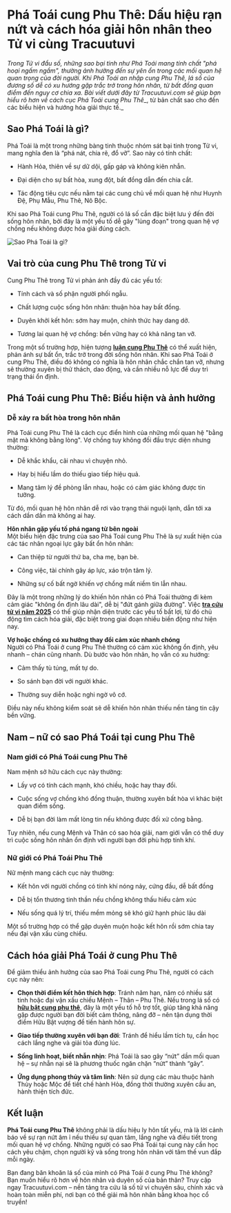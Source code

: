 Phá Toái cung Phu Thê: Dấu hiệu rạn nứt và cách hóa giải hôn nhân theo Tử vi cùng Tracuutuvi
============================================================================================

_Trong Tử vi đẩu số, những sao bại tinh như Phá Toái mang tính chất "phá hoại ngấm ngầm", thường ảnh hưởng đến sự yên ổn trong các mối quan hệ quan trọng của đời người. Khi Phá Toái an nhập cung Phu Thê, lá số của đương số dễ có xu hướng gặp trắc trở trong hôn nhân, từ bất đồng quan điểm đến nguy cơ chia xa. Bài viết dưới đây từ Tracuutuvi.com sẽ giúp bạn hiểu rõ hơn về cách cục_ _Phá Toái cung Phu Thê__, từ bản chất sao cho đến các biểu hiện và hướng hóa giải thực tế._

**Sao Phá Toái là gì?**
-----------------------

Phá Toái là một trong những bàng tinh thuộc nhóm sát bại tinh trong Tử vi, mang nghĩa đen là “phá nát, chia rẽ, đổ vỡ”. Sao này có tính chất:

*   Hành Hỏa, thiên về sự dữ dội, gấp gáp và không kiên nhẫn.
    
*   Đại diện cho sự bất hòa, xung đột, bất đồng dẫn đến chia cắt.
    
*   Tác động tiêu cực nếu nằm tại các cung chủ về mối quan hệ như Huynh Đệ, Phụ Mẫu, Phu Thê, Nô Bộc.
    

Khi sao Phá Toái cung Phu Thê, người có lá số cần đặc biệt lưu ý đến đời sống hôn nhân, bởi đây là một yếu tố dễ gây "lủng đoạn" trong quan hệ vợ chồng nếu không được hóa giải đúng cách.

![Sao Phá Toái là gì?](https://tracuutuvi.com/wp-content/uploads/2023/04/sao-pha-toai-1-2.jpg)

**Vai trò của cung Phu Thê trong Tử vi**
----------------------------------------

Cung Phu Thê trong Tử vi phản ánh đầy đủ các yếu tố:

*   Tính cách và số phận người phối ngẫu.
    
*   Chất lượng cuộc sống hôn nhân: thuận hòa hay bất đồng.
    
*   Duyên khởi kết hôn: sớm hay muộn, chính thức hay dang dở.
    
*   Tương lai quan hệ vợ chồng: bền vững hay có khả năng tan vỡ.
    

Trong một số trường hợp, hiện tượng **[luận cung Phu Thê](https://tracuutuvi.com/cung-phu-the.html)** có thể xuất hiện, phản ánh sự bất ổn, trắc trở trong đời sống hôn nhân. Khi sao Phá Toái ở cung Phu Thê, điều đó không có nghĩa là hôn nhân chắc chắn tan vỡ, nhưng sẽ thường xuyên bị thử thách, dao động, và cần nhiều nỗ lực để duy trì trạng thái ổn định.

**Phá Toái cung Phu Thê: Biểu hiện và ảnh hưởng**
-------------------------------------------------

### Dễ xảy ra bất hòa trong hôn nhân

Phá Toái cung Phu Thê là cách cục điển hình của những mối quan hệ "bằng mặt mà không bằng lòng". Vợ chồng tuy không đối đầu trực diện nhưng thường:

*   Dễ khắc khẩu, cãi nhau vì chuyện nhỏ.
    
*   Hay bị hiểu lầm do thiếu giao tiếp hiệu quả.
    
*   Mang tâm lý đề phòng lẫn nhau, hoặc có cảm giác không được tin tưởng.
    

Từ đó, mối quan hệ hôn nhân dễ rơi vào trạng thái nguội lạnh, dẫn tới xa cách dần dần mà không ai hay.

**Hôn nhân gặp yếu tố phá ngang từ bên ngoài**  
Một biểu hiện đặc trưng của sao Phá Toái cung Phu Thê là sự xuất hiện của các tác nhân ngoại lực gây bất ổn hôn nhân:

*   Can thiệp từ người thứ ba, cha mẹ, bạn bè.
    
*   Công việc, tài chính gây áp lực, xáo trộn tâm lý.
    
*   Những sự cố bất ngờ khiến vợ chồng mất niềm tin lẫn nhau.
    

Đây là một trong những lý do khiến hôn nhân có Phá Toái thường đi kèm cảm giác "không ổn định lâu dài", dễ bị "đứt gánh giữa đường". Việc **[tra cứu tử vi năm 2025](https://tracuutuvi.com/)** có thể giúp nhận diện trước các yếu tố bất lợi, từ đó chủ động tìm cách hóa giải, đặc biệt trong giai đoạn nhiều biến động như hiện nay.

**Vợ hoặc chồng có xu hướng thay đổi cảm xúc nhanh chóng**  
Người có Phá Toái ở cung Phu Thê thường có cảm xúc không ổn định, yêu nhanh – chán cũng nhanh. Dù bước vào hôn nhân, họ vẫn có xu hướng:

*   Cảm thấy tù túng, mất tự do.
    
*   So sánh bạn đời với người khác.
    
*   Thường suy diễn hoặc nghi ngờ vô cớ.
    

Điều này nếu không kiểm soát sẽ dễ khiến hôn nhân thiếu nền tảng tin cậy bền vững.

**Nam – nữ có sao Phá Toái tại cung Phu Thê**
---------------------------------------------

### Nam giới có Phá Toái cung Phu Thê

Nam mệnh sở hữu cách cục này thường:

*   Lấy vợ có tính cách mạnh, khó chiều, hoặc hay thay đổi.
    
*   Cuộc sống vợ chồng khó đồng thuận, thường xuyên bất hòa vì khác biệt quan điểm sống.
    
*   Dễ bị bạn đời làm mất lòng tin nếu không được đối xử công bằng.
    

Tuy nhiên, nếu cung Mệnh và Thân có sao hóa giải, nam giới vẫn có thể duy trì cuộc sống hôn nhân ổn định với người bạn đời phù hợp tính khí.

### Nữ giới có Phá Toái Phu Thê

Nữ mệnh mang cách cục này thường:

*   Kết hôn với người chồng có tính khí nóng nảy, cứng đầu, dễ bất đồng
    
*   Dễ bị tổn thương tinh thần nếu chồng không thấu hiểu cảm xúc
    
*   Nếu sống quá lý trí, thiếu mềm mỏng sẽ khó giữ hạnh phúc lâu dài
    

Một số trường hợp có thể gặp duyên muộn hoặc kết hôn rồi sớm chia tay nếu đại vận xấu cùng chiếu.

**Cách hóa giải Phá Toái ở cung Phu Thê**
-----------------------------------------

Để giảm thiểu ảnh hưởng của sao Phá Toái cung Phu Thê, người có cách cục này nên:

*   **Chọn thời điểm kết hôn thích hợp**: Tránh năm hạn, năm có nhiều sát tinh hoặc đại vận xấu chiếu Mệnh – Thân – Phu Thê. Nếu trong lá số có **[hữu bật cung phu thê](https://crypto.jobs/talent/profile/chuyen-gia-tu-vi-2)**, đây là một yếu tố hỗ trợ tốt, giúp tăng khả năng gặp được người bạn đời biết cảm thông, nâng đỡ – nên tận dụng thời điểm Hữu Bật vượng để tiến hành hôn sự.
    
*   **Giao tiếp thường xuyên với bạn đời**: Tránh để hiểu lầm tích tụ, cần học cách lắng nghe và giải tỏa đúng lúc.
    
*   **Sống linh hoạt, biết nhẫn nhịn**: Phá Toái là sao gây “nứt” dần mối quan hệ – sự nhẫn nại sẽ là phương thuốc ngăn chặn “nứt” thành “gãy”.
    
*   **Ứng dụng phong thủy và tâm linh**: Nên sử dụng các màu thuộc hành Thủy hoặc Mộc để tiết chế hành Hỏa, đồng thời thường xuyên cầu an, hành thiện tích đức.
    

**Kết luận**
------------

**Phá Toái cung Phu Thê** không phải là dấu hiệu ly hôn tất yếu, mà là lời cảnh báo về sự rạn nứt âm ỉ nếu thiếu sự quan tâm, lắng nghe và điều tiết trong mối quan hệ vợ chồng. Những người có sao Phá Toái tại cung này cần học cách yêu chậm, chọn người kỹ và sống trong hôn nhân với tâm thế vun đắp mỗi ngày.

Bạn đang băn khoăn lá số của mình có Phá Toái ở cung Phu Thê không? Bạn muốn hiểu rõ hơn về hôn nhân và duyên số của bản thân? Truy cập ngay Tracuutuvi.com – nền tảng tra cứu lá số tử vi chuyên sâu, chính xác và hoàn toàn miễn phí, nơi bạn có thể giải mã hôn nhân bằng khoa học cổ truyền!
<!--
**tuvitracuu/tuvitracuu** is a ✨ _special_ ✨ repository because its `README.md` (this file) appears on your GitHub profile..

Here are some ideas to get you started:

- 🔭 I’m currently working on ...
- 🌱 I’m currently learning ...
- 👯 I’m looking to collaborate on ...
- 🤔 I’m looking for help with ...
- 💬 Ask me about ...
- 📫 How to reach me: ...
- 😄 Pronouns: ...
- ⚡ Fun fact: ...
-->
